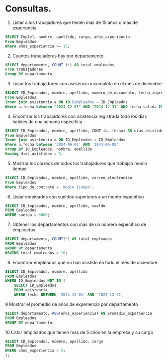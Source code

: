 # Consultas.

1. Listar a los trabajadores que tienen mas de 15 años o mas de experiencia
   
```sql
SELECT Emple1, nombre, apellido, cargo, años_experiencia
From Empleados
Where años_experiencia >= 15;
```

2. Cuantos trabajadores hay por departamento
   
```sql
SELECT departamento, COUNT (*) AS total_empleados
From trabajadores
Group BY departamento;
```

3. Listar los trabajadores con asistencia incompleta en el mes de diciembre

```sql
SELECT ID_Empleados, nombre, apellido, numero_de_documento, fecha_ingreso, fecha_salida
From Empleados
Inner join asistencia a ON ID:Eempleados = ID_Empleados
Where a.fecha between "2024-12-01" AND "2024-12-31" AND fecha_salida IS NULL;
```

4. Encontrar los trabajadores con asistencia registrada todo los dias habiles de una semana especifica

```sql   
SELECT ID_Empleados, nombre, apellido, CONT (a. fecha) AS dias_asistidos
From Empleados
Inner join asistencia a ON ID_Empleados = ID_Empleados
Where a.fecha between '2024-06-01' AND '2024-06-05'
Group BY ID_Empleados, nombre, apellido 
Having dias_asistidos = 5;
```
5. Mostrar los correos de todos los trabajadores que trabajan medio tiempo
   
```sql
SELECT ID_Empleados, nombre, apellido, correo_electronico
From Empleados
Where tipo_de_contrato = 'medio tiempo';
```
6. Listar empleados con sueldos superiores a un monto específico

```sql
SELECT ID_Empleados, nombre, apellido, sueldo
FROM Empleados
WHERE sueldo > 3000;
```

7. Obtener los departamentos con más de un número específico de empleados
```sql
SELECT departamento, COUNT(*) AS total_empleados
FROM Empleados
GROUP BY departamento
HAVING total_empleados > 10;
```
8. Encontrar empleados que no han asistido en todo el mes de diciembre
```sql
SELECT ID_Empleados, nombre, apellido
FROM Empleados
WHERE ID_Empleados NOT IN (
    SELECT ID_Empleados
    FROM asistencia
    WHERE fecha BETWEEN '2024-12-01' AND '2024-12-31'
```
9 Mostrar el promedio de años de experiencia por departamento
```sql
SELECT departamento, AVG(años_experiencia) AS promedio_experiencia
FROM Empleados
GROUP BY departamento;

```
10 Listar empleados que tienen más de 5 años en la empresa y su cargo
```sql
SELECT ID_Empleados, nombre, apellido, cargo
FROM Empleados
WHERE años_experiencia > 5;
);
